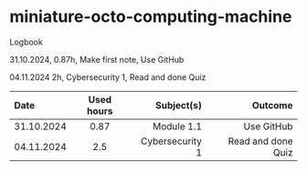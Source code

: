 # miniature-octo-computing-machine
Logbook

31.10.2024, 0.87h, Make first note, Use GitHub

04.11.2024 2h, Cybersecurity 1, Read and done Quiz

| Date         | Used hours     | Subject(s)    | Outcome      |                           
| :---         |     :---:      |          ---: |         ---: |
| 31.10.2024   | 0.87    |Module 1.1   |Use GitHub     |
| 04.11.2024   | 2.5  |Cybersecurity 1 |Read and done Quiz     |


